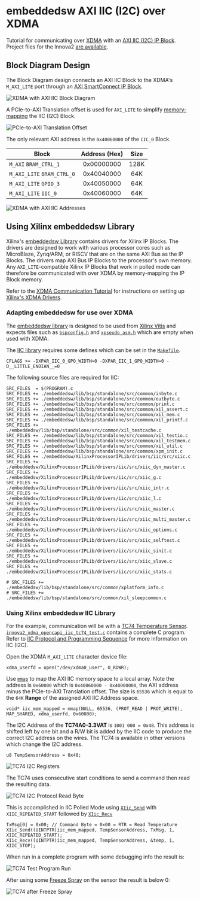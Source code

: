 # embeddedsw AXI IIC (I2C) over XDMA

Tutorial for communicating over [XDMA](https://docs.xilinx.com/r/en-US/pg195-pcie-dma) with an [AXI IIC (I2C) IP Block](https://docs.xilinx.com/v/u/en-US/pg090-axi-iic). Project files for the Innova2 [are available](https://github.com/mwrnd/innova2_xdma_opencapi).




## Block Diagram Design

The Block Diagram design connects an AXI IIC Block to the XDMA's `M_AXI_LITE` port through an [AXI SmartConnect IP Block](https://docs.xilinx.com/r/en-US/pg247-smartconnect).

![XDMA with AXI IIC Block Diagram](img/innova2_xdma_opencapi_Block_Diagram.png)

A PCIe-to-AXI Translation offset is used for `AXI_LITE` to simplify [memory-mapping](https://manpages.ubuntu.com/manpages/focal/en/man2/mmap.2.html) the IIC (I2C) Block.

![PCIe-to-AXI Translation Offset](img/PCIe-AXI_Translation.png)

The only relevant AXI address is the `0x40060000` of the `IIC_0` Block.

| Block                      | Address (Hex) | Size   |
| -------------------------- |:-------------:| :----: |
| `M_AXI` `BRAM_CTRL_1`      |  0x00000000   |  128K  |
| `M_AXI_LITE` `BRAM_CTRL_0` |  0x40040000   |   64K  |
| `M_AXI_LITE` `GPIO_3`      |  0x40050000   |   64K  |
| `M_AXI_LITE` `IIC_0`       |  0x40060000   |   64K  |

![XDMA with AXI IIC Addresses](img/innova2_xdma_opencapi_AXI_Addresses.png)




## Using Xilinx embeddedsw Library

Xilinx's [embeddedsw Library](https://github.com/Xilinx/embeddedsw) contains drivers for Xilinx IP Blocks. The drivers are designed to work with various processor cores such as MicroBlaze, Zynq/ARM, or RISCV that are on the same AXI Bus as the IP Blocks. The drivers map AXI Bus IP Blocks to the processor's own memory. Any `AXI_LITE`-compatible Xilinx IP Blocks that work in polled mode can therefore be communicated with over XDMA by memory-mapping the IP Block memory.

Refer to the [XDMA Communication Tutorial](https://github.com/mwrnd/notes/tree/main/XDMA_Communication) for instructions on setting up [Xilinx's XDMA Drivers](https://github.com/Xilinx/dma_ip_drivers/tree/master/XDMA/linux-kernel).




### Adapting embeddedsw for use over XDMA

The [embeddedsw library](https://xilinx-wiki.atlassian.net/wiki/spaces/A/pages/18841745/Baremetal+Drivers+and+Libraries) is designed to be used from [Xilinx Vitis](https://www.xilinx.com/products/design-tools/vitis.html) and expects files such as [`bspconfig.h`](bspconfig.h) and [`xpseudo_asm.h`](xpseudo_asm.h) which are empty when used with XDMA.

The [IIC library](https://xilinx.github.io/embeddedsw.github.io/iic/doc/html/api/index.html) requires some defines which can be set in the [`Makefile`](Makefile).
```
CFLAGS += -DXPAR_IIC_0_GPO_WIDTH=0 -DXPAR_IIC_1_GPO_WIDTH=0 -D__LITTLE_ENDIAN__=0
```

The following source files are required for IIC:
```
SRC_FILES  = $(PROGRAM).c
SRC_FILES += ./embeddedsw/lib/bsp/standalone/src/common/inbyte.c
SRC_FILES += ./embeddedsw/lib/bsp/standalone/src/common/outbyte.c
SRC_FILES += ./embeddedsw/lib/bsp/standalone/src/common/print.c
SRC_FILES += ./embeddedsw/lib/bsp/standalone/src/common/xil_assert.c
SRC_FILES += ./embeddedsw/lib/bsp/standalone/src/common/xil_mem.c
SRC_FILES += ./embeddedsw/lib/bsp/standalone/src/common/xil_printf.c
SRC_FILES += ./embeddedsw/lib/bsp/standalone/src/common/xil_testcache.c
SRC_FILES += ./embeddedsw/lib/bsp/standalone/src/common/xil_testio.c
SRC_FILES += ./embeddedsw/lib/bsp/standalone/src/common/xil_testmem.c
SRC_FILES += ./embeddedsw/lib/bsp/standalone/src/common/xil_util.c
SRC_FILES += ./embeddedsw/lib/bsp/standalone/src/common/xpm_init.c
SRC_FILES += ./embeddedsw/XilinxProcessorIPLib/drivers/iic/src/xiic.c
SRC_FILES += ./embeddedsw/XilinxProcessorIPLib/drivers/iic/src/xiic_dyn_master.c
SRC_FILES += ./embeddedsw/XilinxProcessorIPLib/drivers/iic/src/xiic_g.c
SRC_FILES += ./embeddedsw/XilinxProcessorIPLib/drivers/iic/src/xiic_intr.c
SRC_FILES += ./embeddedsw/XilinxProcessorIPLib/drivers/iic/src/xiic_l.c
SRC_FILES += ./embeddedsw/XilinxProcessorIPLib/drivers/iic/src/xiic_master.c
SRC_FILES += ./embeddedsw/XilinxProcessorIPLib/drivers/iic/src/xiic_multi_master.c
SRC_FILES += ./embeddedsw/XilinxProcessorIPLib/drivers/iic/src/xiic_options.c
SRC_FILES += ./embeddedsw/XilinxProcessorIPLib/drivers/iic/src/xiic_selftest.c
SRC_FILES += ./embeddedsw/XilinxProcessorIPLib/drivers/iic/src/xiic_sinit.c
SRC_FILES += ./embeddedsw/XilinxProcessorIPLib/drivers/iic/src/xiic_slave.c
SRC_FILES += ./embeddedsw/XilinxProcessorIPLib/drivers/iic/src/xiic_stats.c

# SRC_FILES += ./embeddedsw/lib/bsp/standalone/src/common/xplatform_info.c
# SRC_FILES += ./embeddedsw/lib/bsp/standalone/src/common/xil_sleepcommon.c
```




### Using Xilinx embeddedsw IIC Library

For the example, communication will be with a [TC74 Temperature Sensor](https://www.microchip.com/en-us/product/tc74). [`innova2_xdma_opencapi_iic_tc74_test.c`](innova2_xdma_opencapi_iic_tc74_test.c) contains a complete C program. Refer to [IIC Protocol and Programming Sequence](https://support.xilinx.com/s/article/1072248?language=en_US) for more information on IIC (I2C).

Open the XDMA `M_AXI_LITE` character device file:
```
xdma_userfd = open("/dev/xdma0_user", O_RDWR);
```

Use [`mmap`](https://manpages.ubuntu.com/manpages/noble/man2/mmap.2.html) to map the AXI IIC memory space to a local array. Note the address is `0x60000` which is `0x40060000 - 0x40000000`, the AXI address minus the PCIe-to-AXI Translation offset. The size is `65536` which is equal to the `64K` **Range** of the assigned AXI IIC Address space.
```
void* iic_mem_mapped = mmap(NULL, 65536, (PROT_READ | PROT_WRITE), MAP_SHARED, xdma_userfd, 0x60000);
```

The I2C Address of the **TC74A0-3.3VAT** is `1001 000 = 0x48`. This address is shifted left by one bit and a R/W bit is added by the IIC code to produce the correct I2C address on the wires. The TC74 is available in other versions which change the I2C address.
```
u8 TempSensorAddress = 0x48;
```

![TC74 I2C Registers](img/TC74_I2C_Registers.png)

The TC74 uses consecutive start conditions to send a command then read the resulting data.

![TC74 I2C Protocol Read Byte](img/TC74_I2C_Protocol_Read_Byte.png)

This is accomplished in IIC Polled Mode using [`XIic_Send`](https://xilinx.github.io/embeddedsw.github.io/iic/doc/html/api/group___overview.html#ga907c577b53407fb0bfc98d0ca37ee221) with `XIIC_REPEATED_START` followed by [`XIic_Recv`](https://xilinx.github.io/embeddedsw.github.io/iic/doc/html/api/group___overview.html#ga7a848238d75ff57837afa5a58f11f326)
```
TxMsg[0] = 0x00; // Command Byte = 0x00 = RTR = Read Temperature
XIic_Send((UINTPTR)iic_mem_mapped, TempSensorAddress, TxMsg, 1, XIIC_REPEATED_START);
XIic_Recv((UINTPTR)iic_mem_mapped, TempSensorAddress, &temp, 1, XIIC_STOP);
```

When run in a complete program with some debugging info the result is:

![TC74 Test Program Run](img/xdma_opencapi_TC74_test.png)

After using some [Freeze Spray](https://mgchemicals.com/products/electronics-maintenance/freeze-spray-electronics/cooling-spray-electronics/) on the sensor the result is below 0:

![TC74 after Freeze Spray](img/xdma_opencapi_TC74_after_Super_Cold_Spray.png)




